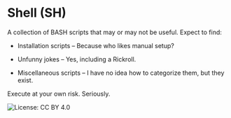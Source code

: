 # Shell (SH)

A collection of BASH scripts that may or may not be useful. Expect to find:

- Installation scripts – Because who likes manual setup?

- Unfunny jokes – Yes, including a Rickroll.

- Miscellaneous scripts – I have no idea how to categorize them, but they exist.

Execute at your own risk. Seriously.

![License: CC BY 4.0](https://img.shields.io/badge/License-CC%20BY%204.0-lightgrey)
